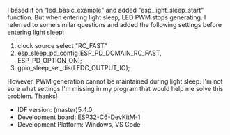 I based it on "led_basic_example" and added "esp_light_sleep_start" function. But when entering light sleep, LED PWM stops generating.
I referred to some similar questions and added the following settings before entering light sleep:

1. clock source select "RC_FAST"
2. esp_sleep_pd_config(ESP_PD_DOMAIN_RC_FAST, ESP_PD_OPTION_ON);
3. gpio_sleep_sel_dis(LEDC_OUTPUT_IO);

However, PWM generation cannot be maintained during light sleep.
I'm not sure what settings I'm missing in my program that would help me solve this problem.
Thanks!

- IDF version: (master)5.4.0
- Development board: ESP32-C6-DevKitM-1
- Development Platform: Windows, VS Code
